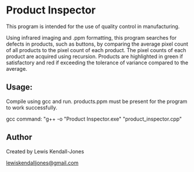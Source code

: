 # Product Inspector
This program is intended for the use of quality control in manufacturing.

Using infrared imaging and .ppm formatting, this program searches for defects in products, such as buttons, by comparing the average pixel count of all products 
to the pixel count of each product. The pixel counts of each product are acquired using recursion. Products are highlighted in green if satisfactory and red if 
exceeding the tolerance of variance compared to the average.

## Usage:
Compile using gcc and run. products.ppm must be present for the program to work successfully.

gcc command: "g++ -o "Product Inspector.exe" "product_inspector.cpp"


## Author
Created by Lewis Kendall-Jones

lewiskendalljones@gmail.com

